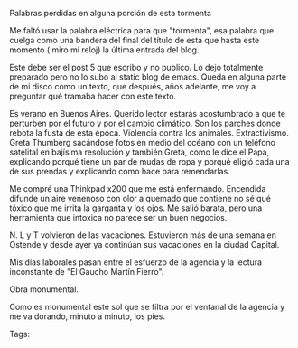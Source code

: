 Palabras perdidas en alguna porción de esta tormenta 

<p>
Me faltó usar la palabra eléctrica para que "tormenta", esa palabra que cuelga como una bandera del final del título de esta que hasta este momento ( miro mi reloj) la última entrada del blog. 
</p>

<p>
Este debe ser el post 5 que escribo y no publico. Lo dejo totalmente preparado pero no lo subo al static blog de emacs. Queda en alguna parte de mi disco como un texto, que después, años adelante, me voy a preguntar qué tramaba hacer con este texto.
</p>

<p>
Es verano en Buenos Aires. Querido lector estarás acostumbrado a que te perturben por el futuro y por el cambio climático. Son los parches donde rebota la fusta de esta época. Violencia contra los animales. Extractivismo. Greta Thumberg sacándose fotos en medio del océano con un teléfono satelital en bajísima resolución y también Greta, como le dice el Papa, explicando porqué tiene un par de mudas de ropa y porqué eligió cada una de sus prendas y explicando como hace para remendarlas.
</p>

<p>
Me compré una Thinkpad x200 que me está enfermando. Encendida difunde un aire venenoso con olor a quemado que contiene no sé qué tóxico que me irrita la garganta y los ojos. Me salió barata, pero una herramienta que intoxica no parece ser un buen negocios.
</p>

<p>
N. L y T volvieron de las vacaciones. Estuvieron más de una semana en Ostende y desde ayer ya continúan sus vacaciones en la ciudad Capital.
</p>

<p>
Mis días laborales pasan entre el esfuerzo de la agencia y la lectura inconstante de "El Gaucho Martín Fierro". 
</p>

<p>
Obra monumental.
</p>

<p>
Como es monumental este sol que se filtra por el ventanal de la agencia y me va dorando, minuto a minuto, los pies.
</p>

Tags: 
